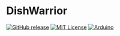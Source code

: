 # DishWarrior

[![GitHub release](http://img.shields.io/badge/Version-0.9-brightgreen.svg?style=flat)][release]
[![MIT License](http://img.shields.io/badge/license-MIT-blue.svg?style=flat)][license] 
[![Arduino](https://img.shields.io/badge/Platform-Arduino-orange.svg?style=flat)][Arduino]


[release]: https://github.com/lordzurp/DishWarrior/releases
[license]: https://raw.githubusercontent.com/lordzurp/DishWarrior/master/LICENSE
[arduino]: http://arduino.cc
